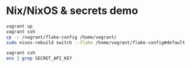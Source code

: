 # Nix/NixOS & secrets demo

```sh
vagrant up
vagrant ssh
cp -r /vagrant/flake-config /home/vagrant/
sudo nixos-rebuild switch --flake /home/vagrant/flake-config#default
```

```sh
vagrant ssh
env | grep SECRET_API_KEY
```
